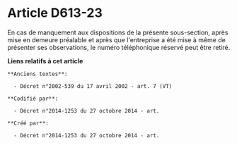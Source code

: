 # Article D613-23

En cas de manquement aux dispositions de la présente sous-section, après mise en demeure préalable et après que l'entreprise
a été mise à même de présenter ses observations, le numéro téléphonique réservé peut être retiré.

**Liens relatifs à cet article**

	**Anciens textes**:

	  - Décret n°2002-539 du 17 avril 2002 - art. 7 (VT)

	**Codifié par**:

	  - Décret n°2014-1253 du 27 octobre 2014 - art.

	**Créé par**:

	  - Décret n°2014-1253 du 27 octobre 2014 - art.
